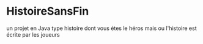 # HistoireSansFin
un projet en Java type histoire dont vous étes le héros mais ou l'histoire est écrite par les joueurs
